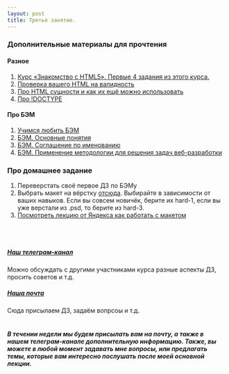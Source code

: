```yaml
---
layout: post
title: Третье занятие.
---
```


### Дополнительные материалы для прочтения
#### Разное
1. [Курс «Знакомство с HTML5». Первые 4 задания из этого курса.](https://htmlacademy.ru/courses/73)
2. [Проверка вашего HTML на валидность](https://validator.w3.org/)
3. [Про HTML сущности и как их ещё можно использовать](http://paulradzkov.com/2012/html-entities_and_utf_codes/)
4. [Про !DOCTYPE](http://htmlbook.ru/html/!doctype)

#### Про БЭМ
1. [Учимся любить БЭМ](https://ru.bem.info/articles/learning-to-love-bem/)
2. [БЭМ. Основные понятия](https://ru.bem.info/method/key-concepts/)
3. [БЭМ. Соглашение по именованию](https://ru.bem.info/method/naming-convention/)
4. [БЭМ. Применение методологии для решения задач веб-разработки](https://ru.bem.info/method/solved-problems/)

### Про домашнее задание
1. Переверстать своё первое ДЗ по БЭМу
2. Выбрать макет на вёрстку [отсюда](https://github.com/DonRai/frontend-school/tree/master/psd). Выбирайте в зависимости от ваших навыков. Если вы совсем новичёк, берите их hard-1, если вы уже верстали из .psd, то берите из hard-3.
3. [Посмотреть лекцию от Яндекса как работать с макетом](https://events.yandex.ru/lib/talks/1498/)

<br /><br />
##### [Наш телеграм-канал](https://telegram.me/frontendtlt)
Можно обсуждать с другими участниками курса разные аспекты ДЗ, просить советов и т.д.
##### [Наша почта](mailto:edu@weblime.ru)
Сюда присылаем ДЗ, задаём вопрсоы и т.д.
<br /><br />
##### В течении недели мы будем присылать вам на почту, а также в нашем телеграм-канале дополнительную информацию. Также, вы можете в любой момент задавать мне вопросы, или предлагать темы, которые вам интересно послушать после моей основной лекции.
